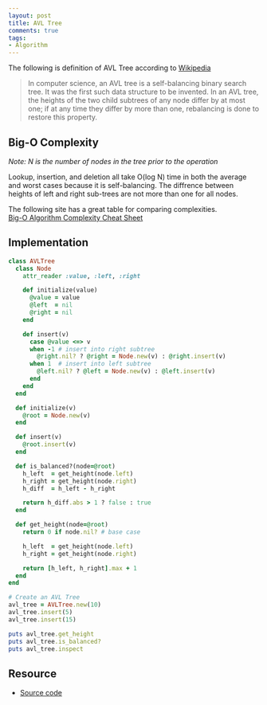 ```yaml
---
layout: post
title: AVL Tree
comments: true
tags:
- Algorithm
---
```


The following is definition of AVL Tree according to [Wikipedia](https://en.wikipedia.org/wiki/AVL_tree)

> In computer science, an AVL tree is a self-balancing binary search tree. It was the first such data structure to be invented. In an AVL tree, the heights of the two child subtrees of any node differ by at most one; if at any time they differ by more than one, rebalancing is done to restore this property.

## **Big-O Complexity**
*Note: N is the number of nodes in the tree prior to the operation*

Lookup, insertion, and deletion all take O(log N) time in both the average and worst cases because it is self-balancing. The diffrence between heights of left and right sub-trees are not more than one for all nodes.

The following site has a great table for comparing complexities. <br/>
[Big-O Algorithm Complexity Cheat Sheet](http://bigocheatsheet.com/)

## **Implementation**

```ruby
class AVLTree
  class Node
    attr_reader :value, :left, :right

    def initialize(value)
      @value = value
      @left  = nil
      @right = nil
    end

    def insert(v)
      case @value <=> v
      when -1 # insert into right subtree
        @right.nil? ? @right = Node.new(v) : @right.insert(v)
      when 1  # insert into left subtree
        @left.nil? ? @left = Node.new(v) : @left.insert(v)
      end
    end
  end

  def initialize(v)
    @root = Node.new(v)
  end

  def insert(v)
    @root.insert(v)
  end

  def is_balanced?(node=@root)
    h_left  = get_height(node.left)
    h_right = get_height(node.right)
    h_diff  = h_left - h_right

    return h_diff.abs > 1 ? false : true
  end

  def get_height(node=@root)
    return 0 if node.nil? # base case

    h_left  = get_height(node.left)
    h_right = get_height(node.right)

    return [h_left, h_right].max + 1
  end
end

# Create an AVL Tree
avl_tree = AVLTree.new(10)
avl_tree.insert(5)
avl_tree.insert(15)

puts avl_tree.get_height   
puts avl_tree.is_balanced? 
puts avl_tree.inspect
```

## Resource
* [Source code](https://github.com/hodoolee/ruby-algorithms) 